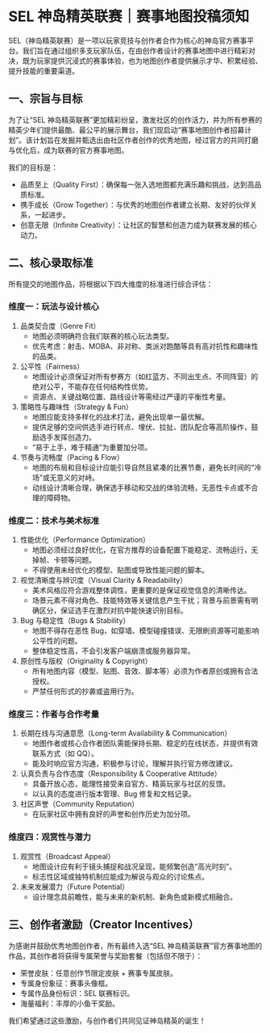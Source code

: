 # SEL 神岛精英联赛｜赛事地图投稿须知

SEL（神岛精英联赛）是一项以玩家竞技与创作者合作为核心的神岛官方赛事平台。我们旨在通过组织多支玩家队伍，在由创作者设计的赛事地图中进行精彩对决，既为玩家提供沉浸式的赛事体验，也为地图创作者提供展示才华、积累经验、提升技能的重要渠道。

## 一、宗旨与目标

为了让“SEL 神岛精英联赛”更加精彩纷呈，激发社区的创作活力，并为所有参赛的精英少年们提供最酷、最公平的展示舞台，我们现启动“赛事地图创作者招募计划”。该计划旨在发掘并甄选出由社区作者创作的优秀地图，经过官方的共同打磨与优化后，成为联赛的官方赛事地图。

我们的目标是：

- 品质至上（Quality First）：确保每一张入选地图都充满乐趣和挑战，达到高品质标准。
- 携手成长（Grow Together）：与优秀的地图创作者建立长期、友好的伙伴关系，一起进步。
- 创意无限（Infinite Creativity）：让社区的智慧和创造力成为联赛发展的核心动力。

## 二、核心录取标准

所有提交的地图作品，将根据以下四大维度的标准进行综合评估：

### 维度一：玩法与设计核心

1. 品类契合度（Genre Fit）
   - 地图必须明确符合我们联赛的核心玩法类型。
   - 优先考虑：射击、MOBA、非对称、类派对跑酷等具有高对抗性和趣味性的品类。
2. 公平性（Fairness）
   - 地图设计必须保证对所有参赛方（如红蓝方、不同出生点、不同阵营）的绝对公平，不能存在任何结构性优势。
   - 资源点、关键战略位置、路线设计等需经过严谨的平衡性考量。
3. 策略性与趣味性（Strategy & Fun）
   - 地图应能支持多样化的战术打法，避免出现单一最优解。
   - 提供足够的空间供选手进行转点、埋伏、拉扯、团队配合等高阶操作，鼓励选手发挥创造力。
   - “易于上手，难于精通”为重要加分项。
4. 节奏与流畅度（Pacing & Flow）
   - 地图的布局和目标设计应能引导自然且紧凑的比赛节奏，避免长时间的“冷场”或无意义的对峙。
   - 动线设计清晰合理，确保选手移动和交战的体验流畅，无恶性卡点或不合理的障碍物。

### 维度二：技术与美术标准

1. 性能优化（Performance Optimization）
   - 地图必须经过良好优化，在官方推荐的设备配置下能稳定、流畅运行，无掉帧、卡顿等问题。
   - 不得使用未经优化的模型、贴图或导致性能问题的脚本。
2. 视觉清晰度与辨识度（Visual Clarity & Readability）
   - 美术风格应符合游戏整体调性，更重要的是保证视觉信息的清晰传达。
   - 场景元素不得对角色、技能特效等关键信息产生干扰；背景与前景需有明确区分，保证选手在激烈对抗中能快速识别目标。
3. Bug 与稳定性（Bugs & Stability）
   - 地图不得存在恶性 Bug，如穿墙、模型碰撞错误、无限刷资源等可能影响公平性的问题。
   - 整体稳定性高，不会引发客户端崩溃或服务器异常。
4. 原创性与版权（Originality & Copyright）
   - 所有地图内容（模型、贴图、音效、脚本等）必须为作者原创或拥有合法授权。
   - 严禁任何形式的抄袭或盗用行为。

### 维度三：作者与合作考量

1. 长期在线与沟通意愿（Long-term Availability & Communication）
   - 地图作者或核心合作者团队需能保持长期、稳定的在线状态，并提供有效联系方式（如 QQ）。
   - 能及时响应官方沟通，积极参与讨论，理解并执行官方修改建议。
2. 认真负责与合作态度（Responsibility & Cooperative Attitude）
   - 具备开放心态，能理性接受来自官方、精英玩家与社区的反馈。
   - 以认真的态度进行版本管理、Bug 修复和文档记录。
3. 社区声誉（Community Reputation）
   - 在玩家社区中拥有良好的声誉和创作历史为加分项。

### 维度四：观赏性与潜力

1. 观赏性（Broadcast Appeal）
   - 地图设计应有利于镜头捕捉和战况呈现，能频繁创造“高光时刻”。
   - 标志性区域或独特机制应能成为解说与观众的讨论焦点。
2. 未来发展潜力（Future Potential）
   - 设计理念具前瞻性，能与未来的新机制、新角色或新模式相融合。

## 三、创作者激励（Creator Incentives）

为感谢并鼓励优秀地图创作者，所有最终入选“SEL 神岛精英联赛”官方赛事地图的作品，其创作者将获得专属荣誉与奖励套餐（包括但不限于）：

- 荣誉皮肤：任意创作节限定皮肤 + 赛事专属皮肤。
- 专属身份象征：赛事头像框。
- 专属作品身份标识：SEL 联赛标识。
- 海量福利：丰厚的小鱼干奖励。

我们希望通过这些激励，与创作者们共同见证神岛精英的诞生！
